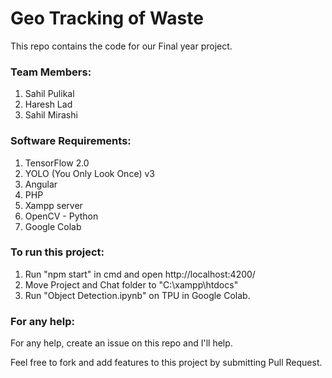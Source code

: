 # Geo Tracking of Waste
This repo contains the code for our Final year project.

### Team Members:
1. Sahil Pulikal
2. Haresh Lad
3. Sahil Mirashi

### Software Requirements:
1. TensorFlow 2.0
2. YOLO (You Only Look Once) v3
3. Angular
4. PHP
5. Xampp server
6. OpenCV - Python
7. Google Colab


### To run this project:
1. Run "npm start" in cmd and open http://localhost:4200/
2. Move Project and Chat folder to "C:\xampp\htdocs\"
3. Run "Object Detection.ipynb" on TPU in Google Colab.


### For any help:
For any help, create an issue on this repo and I'll help.

Feel free to fork and add features to this project by submitting Pull Request.
